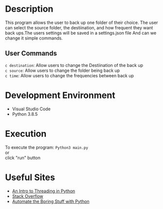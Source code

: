 # Description
This program allows the user to back up one folder of their choice. The user can select the source folder, the destiination, and how frequent they want back ups.The users settings will be saved in a settings.json file And can we change it simple commands.

## User Commands
`c destination`: Allow users to change the Destiination of the back up<br />
`c source`: Allow users to change the folder being back up<br />
`c time`: Allow users to change the frequencies between back up

# Development Environment
* Visual Studio Code
* Python 3.8.5

# Execution
To execute the program: `Python3 main.py`
<br />
or
<br />
click "run" button

# Useful Sites
* [An Intro to Threading in Python](https://realpython.com/intro-to-python-threading/)
* [Stack Overflow](https://stackoverflow.com)
* [Automate the Boring Stuff with Python](https://automatetheboringstuff.com/2e/chapter9/)
